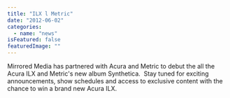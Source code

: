 ```yaml
---
title: "ILX l Metric"
date: "2012-06-02"
categories: 
  - name: "news"
isFeatured: false
featuredImage: ""
---
```


Mirrored Media has partnered with Acura and Metric to debut the all the Acura ILX and Metric's new album Synthetica.  Stay tuned for exciting announcements, show schedules and access to exclusive content with the chance to win a brand new Acura ILX.
